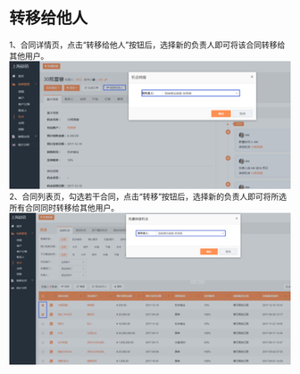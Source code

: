 # 转移给他人

1、合同详情页，点击“转移给他人”按钮后，选择新的负责人即可将该合同转移给其他用户。![](/assets/lix单个合同转移.png)2、合同列表页，勾选若干合同，点击“转移”按钮后，选择新的负责人即可将所选所有合同同时转移给其他用户。![](/assets/lix合同转移.png)

